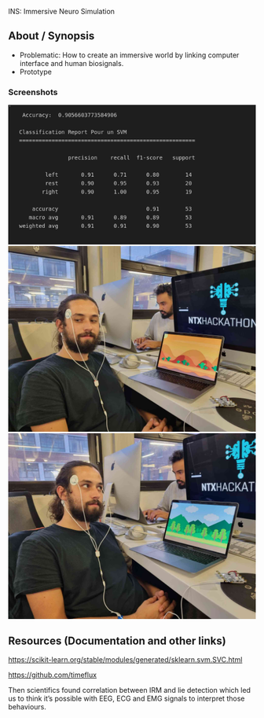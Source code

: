 INS: Immersive Neuro Simulation

## About / Synopsis

* Problematic: How to create an immersive world by linking computer interface and human biosignals.
* Prototype

### Screenshots

![svm_report](/assets/svm_report.png)
![img1](/assets/img1.jpg)
![img2](/assets/img2.jpg)

## Resources (Documentation and other links)

https://scikit-learn.org/stable/modules/generated/sklearn.svm.SVC.html

https://github.com/timeflux

Then scientifics found correlation between IRM and lie detection which led us to think it’s possible with EEG, ECG and EMG signals to interpret those behaviours.
